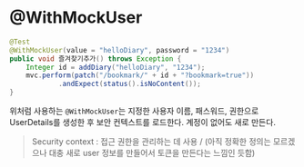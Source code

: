 # @WithMockUser



```java
@Test
@WithMockUser(value = "helloDiary", password = "1234")
public void 즐겨찾기추가() throws Exception {
    Integer id = addDiary("helloDiary", "1234");
    mvc.perform(patch("/bookmark/" + id + "?bookmark=true"))
            .andExpect(status().isNoContent());
}
```



위처럼 사용하는 `@WithMockUser`는 지정한 사용자 이름, 패스워드, 권한으로 UserDetails를 생성한 후 보안 컨텍스트를 로드한다. 계정이 없어도 새로 만든다.

> Security context : 접근 권한을 관리하는 데 사용 / (아직 정확한 정의는 모르겠으나 대충 새로 user 정보를 만들어서 토큰을 만든다는 느낌인 듯함)



